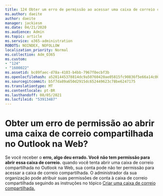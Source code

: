 ```yaml
---
title: 124 Obter um erro de permissão ao acessar uma caixa de correio compartilhada no OWA?
ms.author: daeite
author: daeite
manager: jackiesm
ms.date: 04/21/2020
ms.audience: Admin
ms.topic: article
ms.service: o365-administration
ROBOTS: NOINDEX, NOFOLLOW
localization_priority: Normal
ms.collection: Adm_O365
ms.custom:
- "124"
- "1600022"
ms.assetid: bc09faec-d78a-4103-b4bb-7967f0ecbf3b
ms.openlocfilehash: a5281445378814dc9a50760420ae05815fc90836f5e66a14c00993afbb1921d7
ms.sourcegitcommit: b5f7da89a650d2915dc652449623c78be6247175
ms.translationtype: MT
ms.contentlocale: pt-BR
ms.lasthandoff: 08/05/2021
ms.locfileid: "53913487"
---
```

# <a name="getting-a-permission-error-when-opening-a-shared-mailbox-in-outlook-on-the-web"></a>Obter um erro de permissão ao abrir uma caixa de correio compartilhada no Outlook na Web?

Se você receber o **erro, algo deu errado. Você não tem permissão para abrir essa caixa de correio.** quando você tenta abrir uma caixa de correio compartilhada no Outlook na Web, sua conta pode não ter permissão para acessar a caixa de correio compartilhada. O administrador da sua organização pode atribuir suas permissões de conta à caixa de correio compartilhada seguindo as instruções no tópico [Criar uma caixa de correio compartilhada.](https://docs.microsoft.com/microsoft-365/admin/email/create-a-shared-mailbox)
  